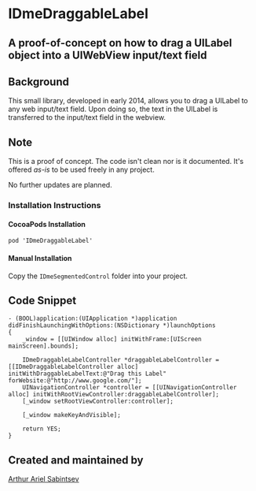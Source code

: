 # IDmeDraggableLabel
## A proof-of-concept on how to drag a UILabel object into a UIWebView input/text field

## Background
This small library, developed in early 2014, allows you to drag a UILabel to any web input/text field. Upon doing so, the text in the UILabel is transferred to the input/text field in the webview.


## Note
This is a proof of concept. The code isn't clean nor is it documented. It's offered *as-is* to be used freely in any project. 

No further updates are planned.

### Installation Instructions

#### CocoaPods Installation
```
pod 'IDmeDraggableLabel'
```

#### Manual Installation
Copy the `IDmeSegmentedControl` folder into your project. 

## Code Snippet

```objc
- (BOOL)application:(UIApplication *)application didFinishLaunchingWithOptions:(NSDictionary *)launchOptions
{
    _window = [[UIWindow alloc] initWithFrame:[UIScreen mainScreen].bounds];
    
    IDmeDraggableLabelController *draggableLabelController = [[IDmeDraggableLabelController alloc] initWithDraggableLabelText:@"Drag this Label" forWebsite:@"http://www.google.com/"];
    UINavigationController *controller = [[UINavigationController alloc] initWithRootViewController:draggableLabelController];
    [_window setRootViewController:controller];
    
    [_window makeKeyAndVisible];
   
    return YES;
}
```

## Created and maintained by
[Arthur Ariel Sabintsev](http://www.sabintsev.com)